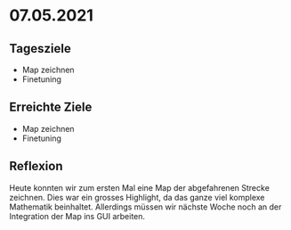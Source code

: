 # 07.05.2021

## Tagesziele
* Map zeichnen
* Finetuning

## Erreichte Ziele
* Map zeichnen
* Finetuning

## Reflexion
Heute konnten wir zum ersten Mal eine Map der abgefahrenen Strecke zeichnen.
Dies war ein grosses Highlight, da das ganze viel komplexe Mathematik beinhaltet.
Allerdings müssen wir nächste Woche noch an der Integration der Map ins GUI arbeiten.